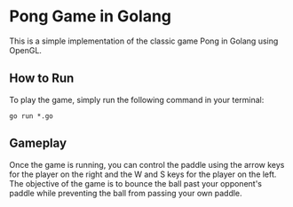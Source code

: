 # Pong Game in Golang

This is a simple implementation of the classic game Pong in Golang using OpenGL.

## How to Run

To play the game, simply run the following command in your terminal:

`go run *.go`

## Gameplay

Once the game is running, you can control the paddle using the arrow keys for the player on the right and the W and S keys for the player on the left. The objective of the game is to bounce the ball past your opponent's paddle while preventing the ball from passing your own paddle.

